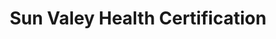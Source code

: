 ---
title: "Sun Valey Health Certification"
url: /mesa/sun-valey-health-certification/
shop: cannabis
---